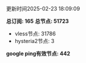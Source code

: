 更新时间2025-02-23 18:09:09

**总订阅: 165**
**总节点: 51723**
- vless节点: 31786
- hysteria2节点: 3

**google ping有效节点: 442**
